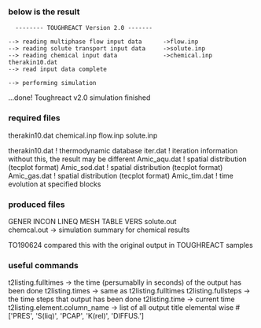 ### below is the result 

      -------- TOUGHREACT Version 2.0 ------- 

    --> reading multiphase flow input data      ->flow.inp
    --> reading solute transport input data     ->solute.inp
    --> reading chemical input data             ->chemical.inp therakin10.dat
    --> read input data complete

    --> performing simulation


  ...done! Toughreact v2.0 simulation finished





### required files
therakin10.dat
chemical.inp
flow.inp 
solute.inp


therakin10.dat             ! thermodynamic database
iter.dat                   ! iteration information    without this, the result may be different
Amic_aqu.dat               ! spatial distribution (tecplot format)
Amic_sod.dat               ! spatial distribution (tecplot format)
Amic_gas.dat               ! spatial distribution (tecplot format)
Amic_tim.dat               ! time evolution at specified blocks


### produced files
GENER 
INCON 
LINEQ 
MESH 
TABLE 
VERS
solute.out    
chemcal.out    -> simulation summary for chemical results



TO190624 compared this with the original output in TOUGHREACT samples




### useful commands
t2listing.fulltimes  -> the time (persumablly in seconds) of the output has been done
t2listing.times      -> same as t2listing.fulltimes
t2listing.fullsteps  -> the time steps that output has been done
t2listing.time       -> current time
t2listing.element.column_name  -> list of all output title elemental wise # ['PRES', 'S(liq)', 'PCAP', 'K(rel)', 'DIFFUS.']


